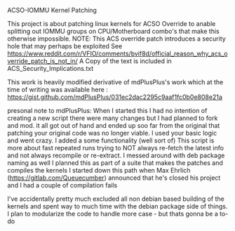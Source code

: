 ACSO-IOMMU Kernel Patching

This project is about patching linux kernels for ACSO Override
to anable splitting out IOMMU groups on CPU/Motherboard combo's
that make this otherwise impossible.
NOTE: This ACS override patch introduces a security hole that may
perhaps be exploited
See https://www.reddit.com/r/VFIO/comments/bvif8d/official_reason_why_acs_override_patch_is_not_in/
A Copy of the text is included in ACS_Security_Implications.txt


This work is heavily modified derivative of mdPlusPlus's work which
at the time of writing was available here :
https://gist.github.com/mdPlusPlus/031ec2dac2295c9aaf1fc0b0e808e21a

presonal note to mdPlusPlus:
When I started this I had no intention of creating a new script
there were many changes but I had planned to fork and mod.
it all got out of hand and ended up soo far from the original that
patching your original code was no longer viable.
I used your basic logic and went crazy. I added a some functionality (well sort of)
This script is more about fast repeated runs trying to NOT always
re-fetch the latest info and not always recompile or re-extract.
I messed around with deb package naming as well
I planned this as part of a suite that makes the patches and compiles the kernels
I started down this path when Max Ehrlich  (https://gitlab.com/Queuecumber)
announced that he's closed his project and I had a couple of compilation fails

I've accidentally pretty much excluded all non debian based building of the kernels
and spent way to much time with the debian package side of things.
I plan to modularize the code to handle more case - but thats gonna be a to-do

